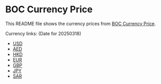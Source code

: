 # BOC Currency Price

This README file shows the currency prices from [BOC Currency Price](https://www.boc.cn/sourcedb/whpj/).

Currency links: (Date for 20250318)

- [USD](https://bocurrencyprice.techina.science/BOC_CURRENCY_PRICE/USD/20250318.json)
- [AED](https://bocurrencyprice.techina.science/BOC_CURRENCY_PRICE/AED/20250318.json)
- [HKD](https://bocurrencyprice.techina.science/BOC_CURRENCY_PRICE/HKD/20250318.json)
- [EUR](https://bocurrencyprice.techina.science/BOC_CURRENCY_PRICE/EUR/20250318.json)
- [GBP](https://bocurrencyprice.techina.science/BOC_CURRENCY_PRICE/GBP/20250318.json)
- [JPY](https://bocurrencyprice.techina.science/BOC_CURRENCY_PRICE/JPY/20250318.json)
- [SAR](https://bocurrencyprice.techina.science/BOC_CURRENCY_PRICE/SAR/20250318.json)

